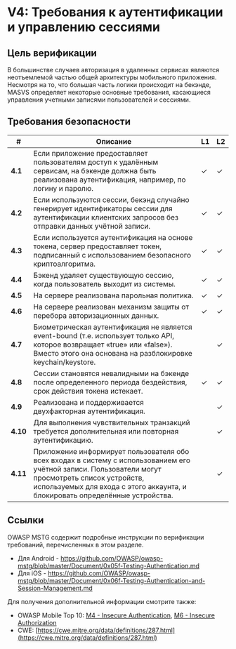 # V4: Требования к аутентификации и управлению сессиями

## Цель верификации

В большинстве случаев авторизация в удаленных сервисах являются неотъемлемой частью общей архитектуры мобильного приложения. Несмотря на то, что большая часть логики происходит на бекэнде, MASVS определяет некоторые основные требования, касающиеся управления учетными записями пользователей и сессиями.

## Требования безопасности

| # | Описание | L1 | L2 |
| --- | --- | --- | --- |
| **4.1** | Если приложение предоставляет пользователям доступ к удалённым сервисам, на бэкенде должна быть реализована аутентификация, например, по логину и паролю. | ✓ | ✓ |
| **4.2** | Если используются сессии, бекэнд случайно генерирует идентификаторы сессии для аутентификации клиентских запросов без отправки данных учётной записи.  | ✓ | ✓ |
| **4.3** | Если используется аутентификация на основе токена, сервер предоставляет токен, подписанный с использованием безопасного криптоалгоритма. | ✓ | ✓ |
| **4.4** | Бэкенд удаляет существующую сессию, когда пользователь выходит из системы. | ✓ | ✓ |
| **4.5** | На сервере реализована парольная политика. | ✓ | ✓ |
| **4.6** | На сервере реализован механизм защиты от перебора авторизационных данных. | ✓ | ✓ |
| **4.7** | Биометрическая аутентификация не является event-bound (т.е. использует только API, которое возвращает «true» или «false»). Вместо этого она основана на разблокировке keychain/keystore. |   | ✓ |
| **4.8** | Сессии становятся невалидными на бэкенде после определенного периода бездействия, срок действия токена истекает. | ✓ | ✓ |
| **4.9** | Реализована и поддерживается двухфакторная аутентификация.  |   | ✓ |
| **4.10** | Для выполнения чувствительных транзакций требуется дополнительная или повторная аутентификацию.  |   | ✓ |
| **4.11** | Приложение информирует пользователя обо всех входах в систему с использованием его учётной записи. Пользователи могут просмотреть список устройств, используемых для входа с этого аккаунта, и блокировать определённые устройства. |  | ✓ |

## Ссылки

OWASP MSTG содержит подробные инструкции по верификации требований, перечисленных в этом разделе.

- Для Android - https://github.com/OWASP/owasp-mstg/blob/master/Document/0x05f-Testing-Authentication.md
- Для iOS - https://github.com/OWASP/owasp-mstg/blob/master/Document/0x06f-Testing-Authentication-and-Session-Management.md

Для получения дополнительной информации смотрите также:

- OWASP Mobile Top 10: [M4 - Insecure Authentication](https://www.owasp.org/index.php/Mobile_Top_10_2016-M4-Insecure_Authentication), [M6 - Insecure Authorization](https://www.owasp.org/index.php/Mobile_Top_10_2016-M6-Insecure_Authorization)
- CWE: [https://cwe.mitre.org/data/definitions/287.html](https://cwe.mitre.org/data/definitions/287.html)
